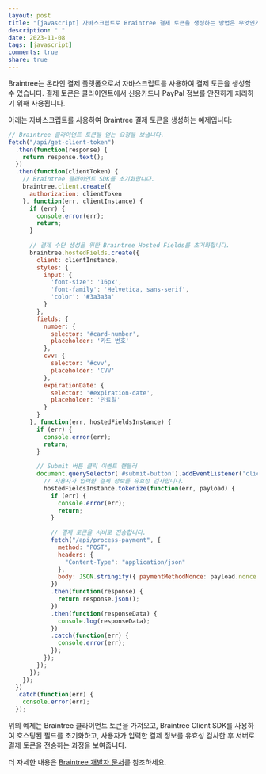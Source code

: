 ```yaml
---
layout: post
title: "[javascript] 자바스크립트로 Braintree 결제 토큰을 생성하는 방법은 무엇인가요?"
description: " "
date: 2023-11-08
tags: [javascript]
comments: true
share: true
---
```

Braintree는 온라인 결제 플랫폼으로서 자바스크립트를 사용하여 결제 토큰을 생성할 수 있습니다. 결제 토큰은 클라이언트에서 신용카드나 PayPal 정보를 안전하게 처리하기 위해 사용됩니다.

아래는 자바스크립트를 사용하여 Braintree 결제 토큰을 생성하는 예제입니다:

```javascript
// Braintree 클라이언트 토큰을 얻는 요청을 보냅니다.
fetch("/api/get-client-token")
  .then(function(response) {
    return response.text();
  })
  .then(function(clientToken) {
    // Braintree 클라이언트 SDK를 초기화합니다.
    braintree.client.create({
      authorization: clientToken
    }, function(err, clientInstance) {
      if (err) {
        console.error(err);
        return;
      }
      
      // 결제 수단 생성을 위한 Braintree Hosted Fields를 초기화합니다.
      braintree.hostedFields.create({
        client: clientInstance,
        styles: {
          input: {
            'font-size': '16px',
            'font-family': 'Helvetica, sans-serif',
            'color': '#3a3a3a'
          }
        },
        fields: {
          number: {
            selector: '#card-number',
            placeholder: '카드 번호'
          },
          cvv: {
            selector: '#cvv',
            placeholder: 'CVV'
          },
          expirationDate: {
            selector: '#expiration-date',
            placeholder: '만료일'
          }
        }
      }, function(err, hostedFieldsInstance) {
        if (err) {
          console.error(err);
          return;
        }
        
        // Submit 버튼 클릭 이벤트 핸들러
        document.querySelector('#submit-button').addEventListener('click', function(event) {
          // 사용자가 입력한 결제 정보를 유효성 검사합니다.
          hostedFieldsInstance.tokenize(function(err, payload) {
            if (err) {
              console.error(err);
              return;
            }
            
            // 결제 토큰을 서버로 전송합니다.
            fetch("/api/process-payment", {
              method: "POST",
              headers: {
                "Content-Type": "application/json"
              },
              body: JSON.stringify({ paymentMethodNonce: payload.nonce })
            })
            .then(function(response) {
              return response.json();
            })
            .then(function(responseData) {
              console.log(responseData);
            })
            .catch(function(err) {
              console.error(err);
            });
          });
        });
      });
    });
  })
  .catch(function(err) {
    console.error(err);
  });
```

위의 예제는 Braintree 클라이언트 토큰을 가져오고, Braintree Client SDK를 사용하여 호스팅된 필드를 초기화하고, 사용자가 입력한 결제 정보를 유효성 검사한 후 서버로 결제 토큰을 전송하는 과정을 보여줍니다.

더 자세한 내용은 [Braintree 개발자 문서](https://developers.braintreepayments.com/start/hello-client/javascript/v3)를 참조하세요.